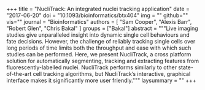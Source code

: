 +++
title = "NucliTrack: An integrated nuclei tracking application"
date = "2017-06-20"
doi = "10.1093/bioinformatics/btx404"
img = ""
github=""
vis=""
journal = "Bioinformatics"
authors = [
  "Sam Cooper",
  "Alexis Barr",
  "Robert Glen",
  "Chris Bakal"
]
groups = ["Bakal"]
abstract = """Live imaging studies give unparalleled insight into dynamic single cell behaviours and fate decisions. However, the challenge of reliably tracking single cells over long periods of time limits both the throughput and ease with which such studies can be performed. Here, we present NucliTrack, a cross platform solution for automatically segmenting, tracking and extracting features from fluorescently-labelled nuclei. NucliTrack performs similarly to other state-of-the-art cell tracking algorithms, but NucliTrack’s interactive, graphical interface makes it significantly more user friendly."""
laysummary = ""
+++
